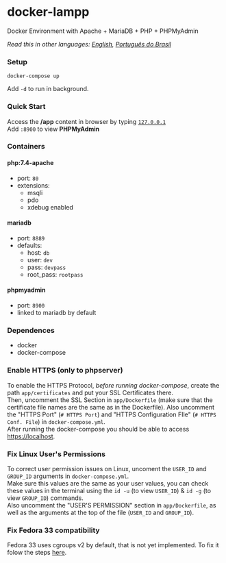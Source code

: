 # docker-lampp
Docker Environment with Apache + MariaDB + PHP + PHPMyAdmin  

*Read this in other languages: [English](README.md), [Português do Brasil](README.pt-BR.md)*

### Setup
```shell
docker-compose up
```
Add `-d` to run in background.

### Quick Start
Access the **/app** content in browser by typing [`127.0.0.1`](http://127.0.0.1)  
Add `:8900` to view **PHPMyAdmin**

### Containers
#### php:7.4-apache
  - port: `80`
  - extensions:
    - msqli
    - pdo
    - xdebug enabled

#### mariadb
  - port: `8889`
  - defaults:
    - host: `db`
    - user: `dev`
    - pass: `devpass`
    - root_pass: `rootpass`

#### phpmyadmin
  - port: `8900`
  - linked to mariadb by default

### Dependences
  - docker
  - docker-compose

### Enable HTTPS (only to phpserver)
To enable the HTTPS Protocol, *before running docker-compose*, create the path `app/certificates` and put your SSL Certificates there.  
Then, uncomment the SSL Section in `app/Dockerfile` (make sure that the certificate file names are the same as in the Dockerfile). Also uncomment the "HTTPS Port" (`# HTTPS Port`) and "HTTPS Configuration FIle" (`# HTTPS Conf. File`) in `docker-compose.yml`.  
After running the docker-compose you should be able to access [https://localhost](https://localhost).

### Fix Linux User's Permissions
To correct user permission issues on Linux, uncoment the `USER_ID` and `GROUP_ID` arguments in `docker-compose.yml`.  
Make sure this values are the same as your user values, you can check these values in the terminal using the `id -u` (to view `USER_ID`) & `id -g` (to view `GROUP_ID`) commands.  
Also uncomment the "USER'S PERMISSION" section in `app/Dockerfile`, as well as the arguments at the top of the file (`USER_ID` and `GROUP_ID`).

### Fix Fedora 33 compatibility
Fedora 33 uses cgroups v2 by default, that is not yet implemented. To fix it folow the steps [here](https://www.osradar.com/install-docker-fedora-33/).
